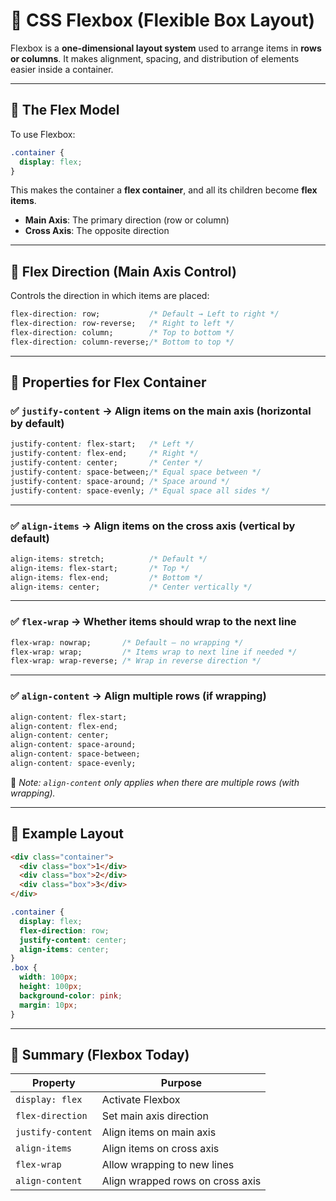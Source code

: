 # 💪 CSS Flexbox (Flexible Box Layout)

Flexbox is a **one-dimensional layout system** used to arrange items in **rows or columns**. It makes alignment, spacing, and distribution of elements easier inside a container.

---

## 🔹 The Flex Model

To use Flexbox:
```css
.container {
  display: flex;
}
```

This makes the container a **flex container**, and all its children become **flex items**.

- **Main Axis**: The primary direction (row or column)
- **Cross Axis**: The opposite direction

---

## 🔸 Flex Direction (Main Axis Control)

Controls the direction in which items are placed:

```css
flex-direction: row;           /* Default → Left to right */
flex-direction: row-reverse;   /* Right to left */
flex-direction: column;        /* Top to bottom */
flex-direction: column-reverse;/* Bottom to top */
```

---

## 🔸 Properties for Flex Container

### ✅ `justify-content` → Align items on the **main axis** (horizontal by default)

```css
justify-content: flex-start;   /* Left */
justify-content: flex-end;     /* Right */
justify-content: center;       /* Center */
justify-content: space-between;/* Equal space between */
justify-content: space-around; /* Space around */
justify-content: space-evenly; /* Equal space all sides */
```

---

### ✅ `align-items` → Align items on the **cross axis** (vertical by default)

```css
align-items: stretch;          /* Default */
align-items: flex-start;       /* Top */
align-items: flex-end;         /* Bottom */
align-items: center;           /* Center vertically */
```

---

### ✅ `flex-wrap` → Whether items should wrap to the next line

```css
flex-wrap: nowrap;       /* Default – no wrapping */
flex-wrap: wrap;         /* Items wrap to next line if needed */
flex-wrap: wrap-reverse; /* Wrap in reverse direction */
```

---

### ✅ `align-content` → Align multiple rows (if wrapping)

```css
align-content: flex-start;
align-content: flex-end;
align-content: center;
align-content: space-around;
align-content: space-between;
align-content: space-evenly;
```

📝 *Note: `align-content` only applies when there are multiple rows (with wrapping).*

---

## 📌 Example Layout

```html
<div class="container">
  <div class="box">1</div>
  <div class="box">2</div>
  <div class="box">3</div>
</div>
```

```css
.container {
  display: flex;
  flex-direction: row;
  justify-content: center;
  align-items: center;
}
.box {
  width: 100px;
  height: 100px;
  background-color: pink;
  margin: 10px;
}
```

---

## 🌟 Summary (Flexbox Today)

| Property         | Purpose                             |
|------------------|-------------------------------------|
| `display: flex`   | Activate Flexbox                   |
| `flex-direction`  | Set main axis direction            |
| `justify-content` | Align items on main axis           |
| `align-items`     | Align items on cross axis          |
| `flex-wrap`       | Allow wrapping to new lines        |
| `align-content`   | Align wrapped rows on cross axis   |
